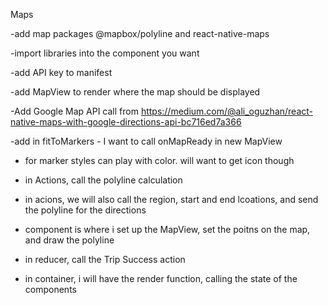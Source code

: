 
Maps

-add map packages @mapbox/polyline and react-native-maps

-import libraries into the component you want

-add API key to manifest

-add MapView to render where the map should be displayed

-Add Google Map API call from https://medium.com/@ali_oguzhan/react-native-maps-with-google-directions-api-bc716ed7a366

-add in fitToMarkers
        - I want to call onMapReady in new MapView

- for marker styles can play with color. will want to get icon though


- in Actions, call the polyline calculation

- in acions, we will also call the region, start and end lcoations, and send the polyline for the directions

- component is where i set up the MapView, set the poitns on the map, and draw the polyline

- in reducer, call the Trip Success action

- in container, i will have the render function, calling the state of the components